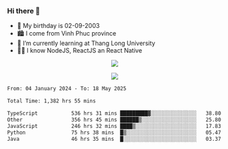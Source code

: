 ### Hi there 👋
- 🎂 My birthday is 02-09-2003
- 🏙️ I come from Vinh Phuc province
- 🌱 I’m currently learning at Thang Long University
- 🧑‍💻 I know NodeJS, ReactJS an React Native
<p align="center"><img src="https://github-readme-stats.vercel.app/api?username=tmquang0209&show_icons=true&theme=gradient"></p>
<p align="center"><img src="https://github-readme-stats.vercel.app/api/top-langs/?username=tmquang0209&hide=scss,css&langs_count=10"></p>
<!--START_SECTION:waka-->

```txt
From: 04 January 2024 - To: 18 May 2025

Total Time: 1,382 hrs 55 mins

TypeScript           536 hrs 31 mins █████████▓░░░░░░░░░░░░░░░   38.80 %
Other                356 hrs 45 mins ██████▒░░░░░░░░░░░░░░░░░░   25.80 %
JavaScript           246 hrs 32 mins ████▒░░░░░░░░░░░░░░░░░░░░   17.83 %
Python               75 hrs 38 mins  █▒░░░░░░░░░░░░░░░░░░░░░░░   05.47 %
Java                 46 hrs 35 mins  █░░░░░░░░░░░░░░░░░░░░░░░░   03.37 %
```

<!--END_SECTION:waka-->
